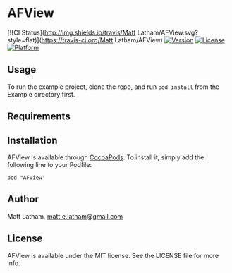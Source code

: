 # AFView

[![CI Status](http://img.shields.io/travis/Matt Latham/AFView.svg?style=flat)](https://travis-ci.org/Matt Latham/AFView)
[![Version](https://img.shields.io/cocoapods/v/AFView.svg?style=flat)](http://cocoadocs.org/docsets/AFView)
[![License](https://img.shields.io/cocoapods/l/AFView.svg?style=flat)](http://cocoadocs.org/docsets/AFView)
[![Platform](https://img.shields.io/cocoapods/p/AFView.svg?style=flat)](http://cocoadocs.org/docsets/AFView)

## Usage

To run the example project, clone the repo, and run `pod install` from the Example directory first.

## Requirements

## Installation

AFView is available through [CocoaPods](http://cocoapods.org). To install
it, simply add the following line to your Podfile:

    pod "AFView"

## Author

Matt Latham, matt.e.latham@gmail.com

## License

AFView is available under the MIT license. See the LICENSE file for more info.

